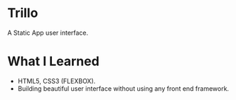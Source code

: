 # Trillo

A Static App user interface.

# What I Learned

* HTML5, CSS3 (FLEXBOX).
* Building beautiful user interface without using any front end framework.
